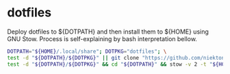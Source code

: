 # dotfiles
Deploy dotfiles to ${DOTPATH} and then install them to ${HOME} using GNU Stow.
Process is self-explaining by bash interpretation bellow.
````bash
DOTPATH="${HOME}/.local/share"; DOTPKG="dotfiles"; \
test -d "${DOTPATH}/${DOTPKG}" || git clone "https://github.com/niektoniekde/dotfiles" "${DOTPATH}/${DOTPKG}"; \
test -d "${DOTPATH}/${DOTPKG}" && cd "${DOTPATH}" && stow -v 2 -t "${HOME}" "${DOTPKG}"
````
